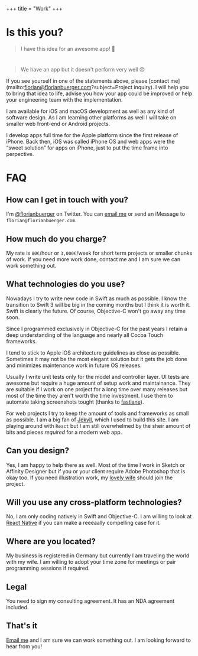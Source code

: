 +++
title = "Work"
+++

# Is this you?

> I have this idea for an awesome app! 🙋

# 

> We have an app but it doesn't perform very well 😞


If you see yourself in one of the statements above, please [contact me](mailto:florian@florianbuerger.com?subject=Project inquiry). I will help you to bring that idea to life, advise you how your app could be improved or help your engineering team with the implementation.

I am available for iOS and macOS development as well as any kind of software design. As I am learning other platforms as well I will take on smaller web front-end or Android projects.

I develop apps full time for the Apple platform since the first release of iPhone. Back then, iOS was called iPhone OS and web apps were the “sweet solution” for apps on iPhone, just to put the time frame into perpective.

# FAQ

## How can I get in touch with you?

I'm [@florianbuerger](https://twitter.com/florianbuerger) on Twitter. You can [email me](mailto:florian@florianbuerger.com?subject=Hire) or send an iMessage to `florian@florianbuerger.com`.

## How much do you charge?

My rate is `80€`/hour or `3,000€`/week for short term projects or smaller chunks of work. If you need more work done, contact me and I am sure we can work something out.

## What technologies do you use?

Nowadays I try to write new code in Swift as much as possible. I know the transition to Swift 3 will be big in the coming months but I think it is worth it. Swift is clearly the future. Of course, Objective-C won't go away any time soon.

Since I programmed exclusively in Objective-C for the past years I retain a deep understanding of the language and nearly all Cocoa Touch frameworks.

I tend to stick to Apple iOS architecture guidelines as close as possible. Sometimes it may not be the most elegant solution but it gets the job done and minimizes maintenance work in future OS releases.

Usually I write unit tests only for the model and controller layer. UI tests are awesome but require a huge amount of setup work and maintainance. They are suitable if I work on one project for a long time over many releases but most of the time they aren't worth the time investment. I use them to automate taking screenshots tought (thanks to [fastlane](https://fastlane.tools)).

For web projects I try to keep the amount of tools and frameworks as small as possible. I am a big fan of [Jekyll](https://jekyllrb.com), which I used to build this site. I am playing around with `React` but I am still overwhelmed by the sheir amount of bits and pieces _required_ for a modern web app.

## Can you design?

Yes, I am happy to help there as well. Most of the time I work in Sketch or Affinity Designer but if you or your client require Adobe Photoshop that is okay too. If you need illustration work, my [lovely wife](https://www.verenaortlieb.com) should join the project.

## Will you use any cross-platform technologies?

No, I am only coding natively in Swift and Objective-C. I am willing to look at [React Native](https://facebook.github.io/react-native/) if you can make a reeeaally compelling case for it.

## Where are you located?

My business is registered in Germany but currently I am traveling the world with my wife. I am willing to adopt your time zone for meetings or pair programming sessions if required.

## Legal

You need to sign my consulting agreement. It has an NDA agreement included. <!-- [Here is a sample](/share/sample-agreement.pdf) of what this agreement could look like. -->

## That's it

[Email me](mailto:hi@florianbuerger.com?subject=Hire) and I am sure we can work something out. I am looking forward to hear from you!
